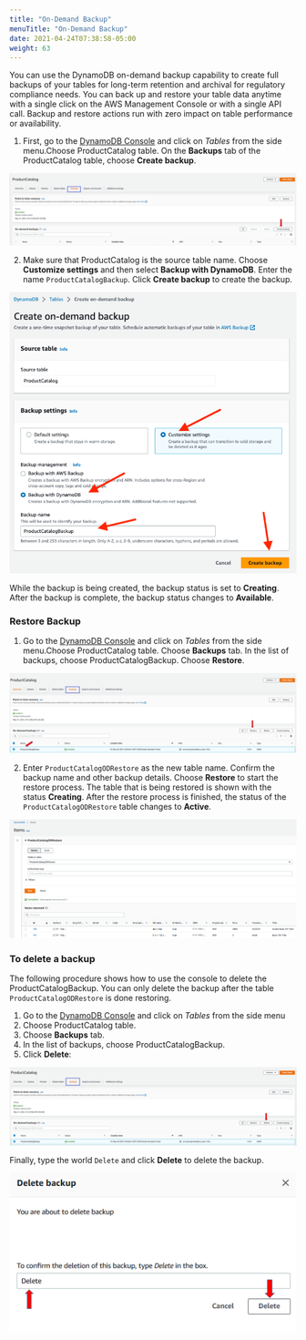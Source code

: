 ```yaml
---
title: "On-Demand Backup"
menuTitle: "On-Demand Backup"
date: 2021-04-24T07:38:58-05:00
weight: 63
---
```



You can use the DynamoDB on-demand backup capability to create full
backups of your tables for long-term retention and archival for
regulatory compliance needs. You can back up and restore your table data
anytime with a single click on the AWS Management Console or with a
single API call. Backup and restore actions run with zero impact on
table performance or availability.

1.  First, go to the [DynamoDB Console](https://console.aws.amazon.com/dynamodbv2/) and click on *Tables* from the side menu.Choose ProductCatalog table.
    On the **Backups** tab of the ProductCatalog table, choose **Create backup**.

![OD Backup 1](/static/images/hands-on-labs/backup/od_backup_1.png)

2.  Make sure that ProductCatalog is the source table name. Choose **Customize settings** and then select **Backup with DynamoDB**. Enter the name `ProductCatalogBackup`. Click **Create backup** to create the backup.

![OD Backup 2](/static/images/hands-on-labs/backup/od_backup_2.png)

While the backup is being created, the backup status is set to
**Creating**. After the backup is complete, the backup status changes to
**Available**.

### Restore Backup

1.  Go to the [DynamoDB Console](https://console.aws.amazon.com/dynamodbv2/) and click on *Tables* from the side menu.Choose ProductCatalog table.
    Choose **Backups** tab. In the list of backups, choose ProductCatalogBackup.
	Choose **Restore**.

![OD Backup 3](/static/images/hands-on-labs/backup/od_backup_3.png)

2.  Enter `ProductCatalogODRestore` as the new table name. Confirm the
    backup name and other backup details. Choose **Restore**
    to start the restore process. The table that is being restored is
    shown with the status **Creating**. After the restore process is
    finished, the status of the `ProductCatalogODRestore` table changes to
    **Active**.

![OD Backup 4](/static/images/hands-on-labs/backup/od_backup_4.png)

### To delete a backup

The following procedure shows how to use the console to delete the
ProductCatalogBackup. You can only delete the backup after the table `ProductCatalogODRestore` is done restoring.

1.  Go to the [DynamoDB Console](https://console.aws.amazon.com/dynamodbv2/) and click on *Tables* from the side menu
1. Choose ProductCatalog table.
1. Choose **Backups** tab.
1. In the list of backups, choose ProductCatalogBackup.
1. Click **Delete**:

![OD Backup 5](/static/images/hands-on-labs/backup/od_backup_5.png)

Finally, type the world `Delete` and click **Delete** to delete the backup.

![OD Backup 6](/static/images/hands-on-labs/backup/od_backup_6.png)
